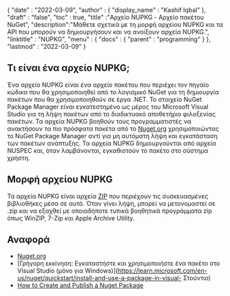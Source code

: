 {
  "date" : "2022-03-09",
  "author" : {
    "display_name" : "Kashif Iqbal"
},
  "draft" : "false",
  "toc" : true,
  "title" :"Αρχείο NUPKG - Αρχείο πακέτου NuGet",
  "description":"Μάθετε σχετικά με τη μορφή αρχείου NUPKG και τα API που μπορούν να δημιουργήσουν και να ανοίξουν αρχεία NUPKG.",
  "linktitle" : "NUPKG",
  "menu" : {
    "docs" : {
      "parent" : "programming"
}
},
  "lastmod" : "2022-03-09"
}

## Τι είναι ένα αρχείο NUPKG;

Ένα αρχείο NUPKG είναι ένα αρχείο πακέτου που περιέχει τον πηγαίο κώδικα που θα χρησιμοποιηθεί από το λογισμικό NuGet για τη δημιουργία πακέτων που θα χρησιμοποιηθούν σε έργα .NET. Το στοιχείο NuGet Package Manager είναι εγκατεστημένο ως μέρος του Microsoft Visual Studio για τη λήψη πακέτων από το διαδικτυακό αποθετήριο φιλοξενίας πακέτων. Τα αρχεία NUPKG βοηθούν τους προγραμματιστές να ανακτήσουν τα πιο πρόσφατα πακέτα από το [Nuget.org](https://nuget.org) χρησιμοποιώντας το NuGet Package Manager αντί για μη αυτόματη λήψη και εγκατάσταση των πακέτων ανάπτυξης. Τα αρχεία NUPKG δημιουργούνται από αρχεία NUSPEC και, όταν λαμβάνονται, εγκαθιστούν το πακέτο στο σύστημα χρήστη.

## Μορφή αρχείου NUPKG

Τα αρχεία NUPKG είναι αρχεία [ZIP](/el/compression/zip/) που περιέχουν τις συσκευασμένες βιβλιοθήκες μέσα σε αυτό. Όταν γίνει λήψη, μπορεί να μετονομαστεί σε .zip και να εξαχθεί με οποιαδήποτε τυπικά βοηθητικά προγράμματα zip όπως WinZIP, 7-Zip και Apple Archive Utility.

## Αναφορά

* [Nuget.org](https://nuget.org)
* [Γρήγορη εκκίνηση: Εγκαταστήστε και χρησιμοποιήστε ένα πακέτο στο Visual Studio (μόνο για Windows)](https://learn.microsoft.com/en-us/nuget/quickstart/install-and-use-a-package-in-visual- Στούντιο)
* [How to Create and Publish a Nuget Package](https://learn.microsoft.com/en-us/nuget/quickstart/create-and-publish-a-package-using-visual-studio?tabs=netcore-cli)

